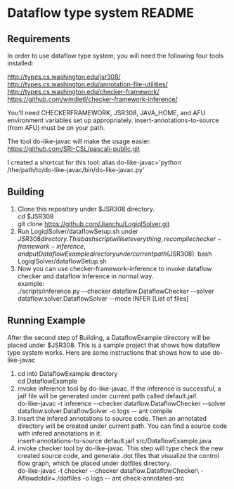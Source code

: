 Dataflow type system README
==================================

Requirements
------------
In order to use dataflow type system, you will need the following four tools installed:

http://types.cs.washington.edu/jsr308/                                                              
http://types.cs.washington.edu/annotation-file-utilities/                                
http://types.cs.washington.edu/checker-framework/                                              
https://github.com/wmdietl/checker-framework-inference/                                                  

You'll need CHECKERFRAMEWORK, JSR308, JAVA_HOME, and AFU environment variables set up appropriately.
insert-annotations-to-source (from AFU) must be on your path.

The tool do-like-javac will make the usage easier.                                                  
https://github.com/SRI-CSL/pascali-public.git                                        

I created a shortcut for this tool:
alias do-like-javac='python /the/path/to/do-like-javac/bin/do-like-javac.py'

Building
------------
1. Clone this repository under $JSR308 directory.                                                 
   cd $JSR308                                                  
   git clone https://github.com/Jianchu/LogiqlSolver.git  
2. Run LogiqlSolver/dataflowSetup.sh under $JSR308 directory. This bash script will set everything, recompile checker-framework-inference, and put DataflowExample directory under current path ($JSR308).
   bash LogiqlSolver/dataflowSetup.sh
3. Now you can use checker-framework-inference to invoke dataflow checker and dataflow inference in normal way.  
    example:  
    ./scripts/inference.py --checker dataflow.DataflowChecker --solver dataflow.solver.DataflowSolver --mode INFER [List of files]  

Running Example
------------
After the second step of Building, a DataflowExample directory will be placed under $JSR308.  This is a sample project that shows how dataflow type system works. Here are some instructions that shows how to use do-like-javac 

1. cd into DataflowExample directory   
   cd DataflowExample  
2. invoke inference tool by do-like-javac. If the inference is successful, a jaif file will be generated under current path called default.jaif.    
   do-like-javac -t inference --checker dataflow.DataflowChecker --solver dataflow.solver.DataflowSolver -o logs -- ant compile     
3. Insert the infered annotations to source code. Then an annotated directory will be created under current path. You can find a source code with infered annotations in it.      
   insert-annotations-to-source default.jaif src/DataflowExample.java     
4. invoke checker tool by do-like-javac. This step will type check the new created source code, and generate .dot files that visualize the control flow graph, which be placed under dotfiles directory.  
   do-like-javac -t checker --checker dataflow.DataflowChecker\ -Aflowdotdir=./dotfiles -o logs -- ant check-annotated-src


 





